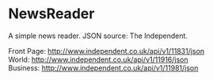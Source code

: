 # NewsReader
A simple news reader.
JSON source: The Independent.

Front Page: http://www.independent.co.uk/api/v1/11831/json <br/>
World: http://www.independent.co.uk/api/v1/11916/json <br/>
Business: http://www.independent.co.uk/api/v1/11981/json <br />
